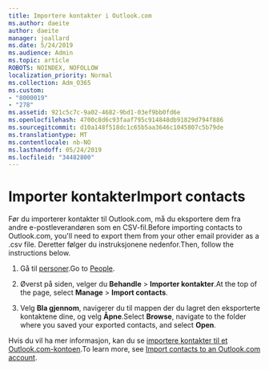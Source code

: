 ```yaml
---
title: Importere kontakter i Outlook.com
ms.author: daeite
author: daeite
manager: joallard
ms.date: 5/24/2019
ms.audience: Admin
ms.topic: article
ROBOTS: NOINDEX, NOFOLLOW
localization_priority: Normal
ms.collection: Adm_O365
ms.custom:
- "8000019"
- "278"
ms.assetid: 921c5c7c-9a02-4682-9bd1-03ef9bb0fd6e
ms.openlocfilehash: 4700c8d6c93faaf795c914848db91829d794f886
ms.sourcegitcommit: d10a148f518dc1c65b5aa3646c1045807c5b79de
ms.translationtype: MT
ms.contentlocale: nb-NO
ms.lasthandoff: 05/24/2019
ms.locfileid: "34482800"
---
```

# <a name="import-contacts"></a><span data-ttu-id="09a3a-102">Importer kontakter</span><span class="sxs-lookup"><span data-stu-id="09a3a-102">Import contacts</span></span>

<span data-ttu-id="09a3a-103">Før du importerer kontakter til Outlook.com, må du eksportere dem fra andre e-postleverandøren som en CSV-fil.</span><span class="sxs-lookup"><span data-stu-id="09a3a-103">Before importing contacts to Outlook.com, you'll need to export them from your other email provider as a .csv file.</span></span> <span data-ttu-id="09a3a-104">Deretter følger du instruksjonene nedenfor.</span><span class="sxs-lookup"><span data-stu-id="09a3a-104">Then, follow the instructions below.</span></span>
  
1. <span data-ttu-id="09a3a-105">Gå til [personer](https://outlook.live.com/people/).</span><span class="sxs-lookup"><span data-stu-id="09a3a-105">Go to [People](https://outlook.live.com/people/).</span></span>

2. <span data-ttu-id="09a3a-106">Øverst på siden, velger du **Behandle** \> **Importer kontakter**.</span><span class="sxs-lookup"><span data-stu-id="09a3a-106">At the top of the page, select **Manage** \> **Import contacts**.</span></span>

3. <span data-ttu-id="09a3a-107">Velg **Bla gjennom**, navigerer du til mappen der du lagret den eksporterte kontaktene dine, og velg **Åpne**.</span><span class="sxs-lookup"><span data-stu-id="09a3a-107">Select **Browse**, navigate to the folder where you saved your exported contacts, and select **Open**.</span></span>

<span data-ttu-id="09a3a-108">Hvis du vil ha mer informasjon, kan du se [importere kontakter til et Outlook.com-kontoen](https://go.microsoft.com/fwlink/p/?linkid=873136).</span><span class="sxs-lookup"><span data-stu-id="09a3a-108">To learn more, see [Import contacts to an Outlook.com account](https://go.microsoft.com/fwlink/p/?linkid=873136).</span></span>